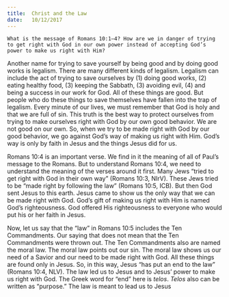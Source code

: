 ```yaml
---
title:  Christ and the Law
date:   10/12/2017
---
```


`What is the message of Romans 10:1–4? How are we in danger of trying to get right with God in our own power instead of accepting God’s power to make us right with Him?`

Another name for trying to save yourself by being good and by doing good works is legalism. There are many different kinds of legalism. Legalism can include the act of trying to save ourselves by (1) doing good works, (2) eating healthy food, (3) keeping the Sabbath, (3) avoiding evil, (4) and being a success in our work for God. All of these things are good. But people who do these things to save themselves have fallen into the trap of legalism. Every minute of our lives, we must remember that God is holy and that we are full of sin. This truth is the best way to protect ourselves from trying to make ourselves right with God by our own good behavior. We are not good on our own. So, when we try to be made right with God by our good behavior, we go against God’s way of making us right with Him. God’s way is only by faith in Jesus and the things Jesus did for us.

Romans 10:4 is an important verse. We find in it the meaning of all of Paul’s message to the Romans. But to understand Romans 10:4, we need to understand the meaning of the verses around it first. Many Jews “tried to get right with God in their own way” (Romans 10:3, NIrV). These Jews tried to be “made right by following the law” (Romans 10:5, ICB). But then God sent Jesus to this earth. Jesus came to show us the only way that we can be made right with God. God’s gift of making us right with Him is named God’s righteousness. God offered His righteousness to everyone who would put his or her faith in Jesus.

Now, let us say that the “law” in Romans 10:5 includes the Ten Commandments. Our saying that does not mean that the Ten Commandments were thrown out. The Ten Commandments also are named the moral law. The moral law points out our sin. The moral law shows us our need of a Savior and our need to be made right with God. All these things are found only in Jesus. So, in this way, Jesus “has put an end to the law” (Romans 10:4, NLV). The law led us to Jesus and to Jesus’ power to make us right with God. The Greek word for “end” here is *telos*. *Telos* also can be written as “purpose.” The law is meant to lead us to Jesus
